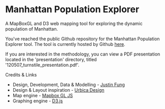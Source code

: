 # Manhattan Population Explorer

A MapBoxGL and D3 web mapping tool for exploring the dynamic population of Manhattan.

You've reached the public Github repository for the Manhattan Population Explorer tool.
The tool is currently hosted by Github [here](https://citrusvanilla.github.io/manhattanpopulationexplorer/).

If you are interested in the methodology, you can view a PDF presentation located in the 'presentation' directory, titled '120507_turnstile_presentation.pdf'.

Credits & Links

* Design, Development, Data & Modelling - [Justin Fung](https://linkedin.com/in/citrusvanilla)
* Design & Layout inspiration - [Urbica Design](https://urbica.co/)
* Map engine - [Mapbox GL JS](https://urbica.co/)
* Graphing engine - [D3.js](https://d3js.org/)
